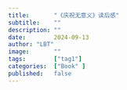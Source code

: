 ```yaml
---
title:       "《庆祝无意义》读后感"
subtitle:    ""
description: ""
date:        2024-09-13
author: "LBT"
image:       ""
tags:        ["tag1"]
categories:  ["Book" ]
published:   false
---
```

